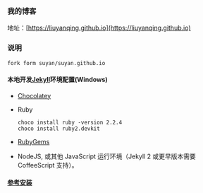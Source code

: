 ### 我的博客

地址：[https://liuyanqing.github.io](https://liuyanqing.github.io)

### 说明
    fork form suyan/suyan.github.io

#### 本地开发[Jekyll](http://jekyllcn.com)环境配置(Windows)
* [Chocolatey](https://chocolatey.org/install)
* Ruby

      choco install ruby -version 2.2.4
      choco install ruby2.devkit

* [RubyGems](https://rubygems.org/pages/download#formats)
* NodeJS, 或其他 JavaScript 运行环境（Jekyll 2 或更早版本需要 CoffeeScript 支持）。

#### [参考安装](http://jekyllcn.com/docs/installation/)

